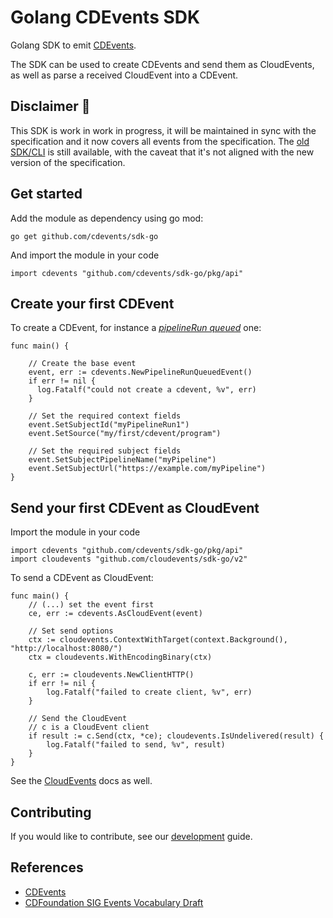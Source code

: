 # Golang CDEvents SDK

Golang SDK to emit [CDEvents](https://cdevents.dev).

The SDK can be used to create CDEvents and send them as CloudEvents, as well as parse a received CloudEvent into a CDEvent.

## Disclaimer 🚧

This SDK is work in work in progress, it will be maintained in sync with the
specification and it now covers all events from the specification.
The [old SDK/CLI][old-sdk] is still available, with the caveat that it's
not aligned with the new version of the specification.

## Get started

Add the module as dependency using go mod:

```golang
go get github.com/cdevents/sdk-go
```

And import the module in your code

```golang
import cdevents "github.com/cdevents/sdk-go/pkg/api"
```

## Create your first CDEvent

To create a CDEvent, for instance a [*pipelineRun queued*](https://cdevents.dev/docs/core/#pipelinerun-queued) one:

```golang
func main() {

    // Create the base event
    event, err := cdevents.NewPipelineRunQueuedEvent()
    if err != nil {
      log.Fatalf("could not create a cdevent, %v", err)
    }

    // Set the required context fields
    event.SetSubjectId("myPipelineRun1")
    event.SetSource("my/first/cdevent/program")

    // Set the required subject fields
    event.SetSubjectPipelineName("myPipeline")
    event.SetSubjectUrl("https://example.com/myPipeline")
}
```

## Send your first CDEvent as CloudEvent

Import the module in your code

```golang
import cdevents "github.com/cdevents/sdk-go/pkg/api"
import cloudevents "github.com/cloudevents/sdk-go/v2"
```

To send a CDEvent as CloudEvent:

```golang
func main() {
    // (...) set the event first
    ce, err := cdevents.AsCloudEvent(event)

    // Set send options
    ctx := cloudevents.ContextWithTarget(context.Background(), "http://localhost:8080/")
    ctx = cloudevents.WithEncodingBinary(ctx)

    c, err := cloudevents.NewClientHTTP()
	if err != nil {
		log.Fatalf("failed to create client, %v", err)
	}

    // Send the CloudEvent
    // c is a CloudEvent client
    if result := c.Send(ctx, *ce); cloudevents.IsUndelivered(result) {
		log.Fatalf("failed to send, %v", result)
	}
}
```

See the [CloudEvents](https://github.com/cloudevents/sdk-go#send-your-first-cloudevent) docs as well.

## Contributing

If you would like to contribute, see our [development](DEVELOPMENT.md) guide.

## References

- [CDEvents](https://cdevents.dev)
- [CDFoundation SIG Events Vocabulary Draft](https://github.com/cdfoundation/sig-events/tree/main/vocabulary-draft)

[old-sdk]: https://github.com/cdfoundation/sig-events/tree/main/cde/sdk/go
